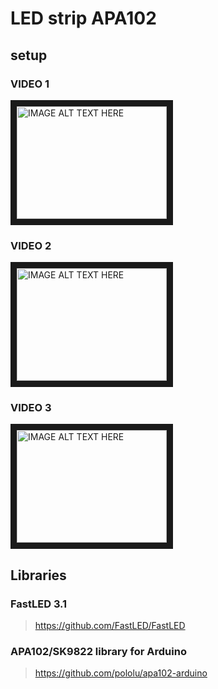 # LED strip APA102

## setup

### VIDEO 1
<a href="https://www.youtube.com/watch?feature=player_embedded&v=UYvC-hukz-0" target="_blank">
<img src="https://img.youtube.com/vi/UYvC-hukz-0/0.jpg" 
alt="IMAGE ALT TEXT HERE" width="240" height="180" border="10" />
</a>

### VIDEO 2
<a href="https://www.youtube.com/watch?feature=player_embedded&v=i4qh1HFU9-s" target="_blank">
<img src="https://img.youtube.com/vi/i4qh1HFU9-s/0.jpg" 
alt="IMAGE ALT TEXT HERE" width="240" height="180" border="10" />
</a>

### VIDEO 3
<a href="https://www.youtube.com/watch?feature=player_embedded&v=EcMKditEVtY" target="_blank">
<img src="https://img.youtube.com/vi/EcMKditEVtY/0.jpg" 
alt="IMAGE ALT TEXT HERE" width="240" height="180" border="10" />
</a>

## Libraries

### FastLED 3.1 
> https://github.com/FastLED/FastLED

### APA102/SK9822 library for Arduino 
> https://github.com/pololu/apa102-arduino